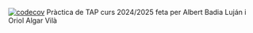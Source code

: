 [![codecov](https://codecov.io/github/DrakBall/TAP_MinecraftAgentFramework/graph/badge.svg?token=6DCF5XQSNW)](https://codecov.io/github/DrakBall/TAP_MinecraftAgentFramework)
Pràctica de TAP curs 2024/2025 feta per Albert Badia Luján i Oriol Algar Vilà
